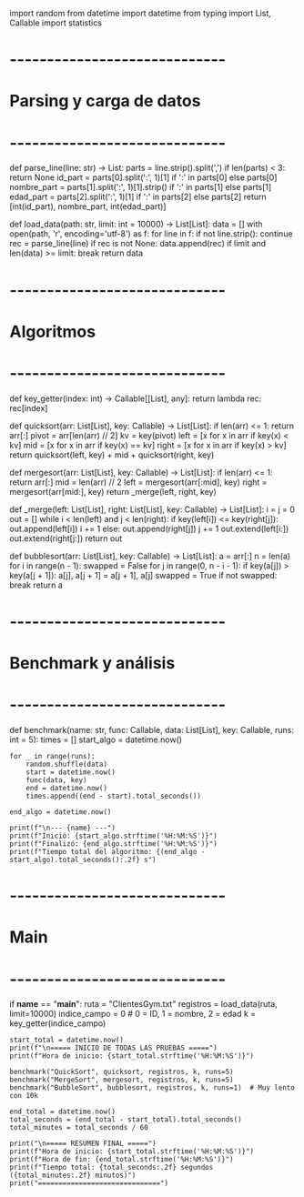import random
from datetime import datetime
from typing import List, Callable
import statistics

# -----------------------------
# Parsing y carga de datos
# -----------------------------

def parse_line(line: str) -> List:
    parts = line.strip().split(',')
    if len(parts) < 3:
        return None
    id_part = parts[0].split(':', 1)[1] if ':' in parts[0] else parts[0]
    nombre_part = parts[1].split(':', 1)[1].strip() if ':' in parts[1] else parts[1]
    edad_part = parts[2].split(':', 1)[1] if ':' in parts[2] else parts[2]
    return [int(id_part), nombre_part, int(edad_part)]

def load_data(path: str, limit: int = 10000) -> List[List]:
    data = []
    with open(path, 'r', encoding='utf-8') as f:
        for line in f:
            if not line.strip():
                continue
            rec = parse_line(line)
            if rec is not None:
                data.append(rec)
            if limit and len(data) >= limit:
                break
    return data

# -----------------------------
# Algoritmos
# -----------------------------

def key_getter(index: int) -> Callable[[List], any]:
    return lambda rec: rec[index]

def quicksort(arr: List[List], key: Callable) -> List[List]:
    if len(arr) <= 1:
        return arr[:]
    pivot = arr[len(arr) // 2]
    kv = key(pivot)
    left = [x for x in arr if key(x) < kv]
    mid = [x for x in arr if key(x) == kv]
    right = [x for x in arr if key(x) > kv]
    return quicksort(left, key) + mid + quicksort(right, key)

def mergesort(arr: List[List], key: Callable) -> List[List]:
    if len(arr) <= 1:
        return arr[:]
    mid = len(arr) // 2
    left = mergesort(arr[:mid], key)
    right = mergesort(arr[mid:], key)
    return _merge(left, right, key)

def _merge(left: List[List], right: List[List], key: Callable) -> List[List]:
    i = j = 0
    out = []
    while i < len(left) and j < len(right):
        if key(left[i]) <= key(right[j]):
            out.append(left[i])
            i += 1
        else:
            out.append(right[j])
            j += 1
    out.extend(left[i:])
    out.extend(right[j:])
    return out

def bubblesort(arr: List[List], key: Callable) -> List[List]:
    a = arr[:]
    n = len(a)
    for i in range(n - 1):
        swapped = False
        for j in range(0, n - i - 1):
            if key(a[j]) > key(a[j + 1]):
                a[j], a[j + 1] = a[j + 1], a[j]
                swapped = True
        if not swapped:
            break
    return a

# -----------------------------
# Benchmark y análisis
# -----------------------------

def benchmark(name: str, func: Callable, data: List[List], key: Callable, runs: int = 5):
    times = []
    start_algo = datetime.now()

    for _ in range(runs):
        random.shuffle(data)
        start = datetime.now()
        func(data, key)
        end = datetime.now()
        times.append((end - start).total_seconds())

    end_algo = datetime.now()

    print(f"\n--- {name} ---")
    print(f"Inició: {start_algo.strftime('%H:%M:%S')}")
    print(f"Finalizó: {end_algo.strftime('%H:%M:%S')}")
    print(f"Tiempo total del algoritmo: {(end_algo - start_algo).total_seconds():.2f} s")


# -----------------------------
# Main
# -----------------------------

if __name__ == "__main__":
    ruta = "ClientesGym.txt"
    registros = load_data(ruta, limit=10000)
    indice_campo = 0  # 0 = ID, 1 = nombre, 2 = edad
    k = key_getter(indice_campo)

    start_total = datetime.now()
    print(f"\n===== INICIO DE TODAS LAS PRUEBAS =====")
    print(f"Hora de inicio: {start_total.strftime('%H:%M:%S')}")

    benchmark("QuickSort", quicksort, registros, k, runs=5)
    benchmark("MergeSort", mergesort, registros, k, runs=5)
    benchmark("BubbleSort", bubblesort, registros, k, runs=1)  # Muy lento con 10k

    end_total = datetime.now()
    total_seconds = (end_total - start_total).total_seconds()
    total_minutes = total_seconds / 60

    print("\n===== RESUMEN FINAL =====")
    print(f"Hora de inicio: {start_total.strftime('%H:%M:%S')}")
    print(f"Hora de fin: {end_total.strftime('%H:%M:%S')}")
    print(f"Tiempo total: {total_seconds:.2f} segundos ({total_minutes:.2f} minutos)")
    print("==============================")

